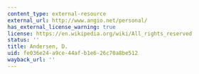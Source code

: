 ```yaml
---
content_type: external-resource
external_url: http://www.angio.net/personal/
has_external_license_warning: true
license: https://en.wikipedia.org/wiki/All_rights_reserved
status: ''
title: Andersen, D.
uid: fe036e24-a9ce-44af-b1e6-26c70a8be512
wayback_url: ''
---
```

